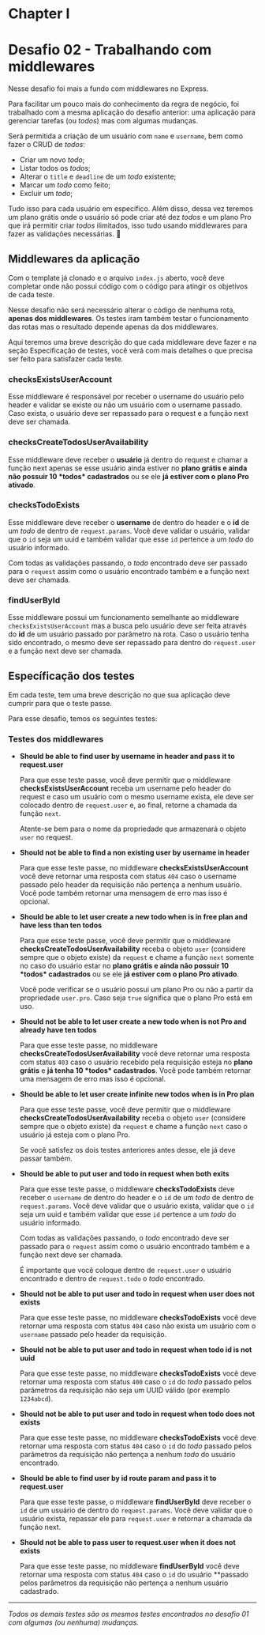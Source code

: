 # Chapter I



# Desafio 02 - Trabalhando com middlewares



Nesse desafio foi mais a fundo com middlewares no Express. 

Para facilitar um pouco mais do conhecimento da regra de negócio, foi trabalhado com a mesma aplicação do desafio anterior: uma aplicação para gerenciar tarefas (ou *todos*) mas com algumas mudanças.

Será permitida a criação de um usuário com `name` e `username`, bem como fazer o CRUD de *todos*:

- Criar um novo *todo*;
- Listar todos os *todos*;
- Alterar o `title` e `deadline` de um *todo* existente;
- Marcar um *todo* como feito;
- Excluir um *todo*;

Tudo isso para cada usuário em específico. Além disso, dessa vez teremos um plano grátis onde o usuário só pode criar até dez *todos* e um plano Pro que irá permitir criar *todos* ilimitados, isso tudo usando middlewares para fazer as validações necessárias. 🚀



## Middlewares da aplicação

Com o template já clonado e o arquivo `index.js` aberto, você deve completar onde não possui código com o código para atingir os objetivos de cada teste.

Nesse desafio não será necessário alterar o código de nenhuma rota, **apenas dos middlewares**. Os testes iram também testar o funcionamento das rotas mas o resultado depende apenas da dos middlewares.

Aqui teremos uma breve descrição do que cada middleware deve fazer e na seção Especificação de testes, você verá com mais detalhes o que precisa ser feito para satisfazer cada teste.

### checksExistsUserAccount

Esse middleware é responsável por receber o username do usuário pelo header e validar se existe ou não um usuário com o username passado. Caso exista, o usuário deve ser repassado para o request e a função next deve ser chamada.

### checksCreateTodosUserAvailability

Esse middleware deve receber o **usuário** já dentro do request e chamar a função next apenas se esse usuário ainda estiver no **plano grátis e ainda não possuir 10 \*todos\* cadastrados** ou se ele **já estiver com o plano Pro ativado**.

### checksTodoExists

Esse middleware deve receber o **username** de dentro do header e o **id** de um *todo* de dentro de `request.params`. Você deve validar o usuário, validar que o `id` seja um uuid e também validar que esse `id` pertence a um *todo* do usuário informado.

Com todas as validações passando, o *todo* encontrado deve ser passado para o `request` assim como o usuário encontrado também e a função next deve ser chamada.

### findUserById

Esse middleware possui um funcionamento semelhante ao middleware `checksExistsUserAccount` mas a busca pelo usuário deve ser feita através do **id** de um usuário passado por parâmetro na rota. Caso o usuário tenha sido encontrado, o mesmo deve ser repassado para dentro do `request.user` e a função next deve ser chamada.

## Específicação dos testes

Em cada teste, tem uma breve descrição no que sua aplicação deve cumprir para que o teste passe.

Para esse desafio, temos os seguintes testes:

### Testes dos middlewares

- **Should be able to find user by username in header and pass it to request.user**

  Para que esse teste passe, você deve permitir que o middleware **checksExistsUserAccount** receba um username pelo header do request e caso um usuário com o mesmo username exista, ele deve ser colocado dentro de `request.user` e, ao final, retorne a chamada da função `next`.

  Atente-se bem para o nome da propriedade que armazenará o objeto `user` no request.

  

- **Should not be able to find a non existing user by username in header**

  Para que esse teste passe, no middleware **checksExistsUserAccount** você deve retornar uma resposta com status `404` caso o username passado pelo header da requisição não pertença a nenhum usuário. Você pode também retornar uma mensagem de erro mas isso é opcional.

  

- **Should be able to let user create a new todo when is in free plan and have less than ten todos**

  Para que esse teste passe, você deve permitir que o middleware **checksCreateTodosUserAvailability** receba o objeto `user` (considere sempre que o objeto existe) da `request` e chame a função `next` somente no caso do usuário estar no **plano grátis e ainda não possuir 10 \*todos\* cadastrados** ou se ele **já estiver com o plano Pro ativado**.

  Você pode verificar se o usuário possui um plano Pro ou não a partir da propriedade `user.pro`. Caso seja `true` significa que o plano Pro está em uso.

  

- **Should not be able to let user create a new todo when is not Pro and already have ten todos**

  Para que esse teste passe, no middleware **checksCreateTodosUserAvailability** você deve retornar uma resposta com status `403` caso o usuário recebido pela requisição esteja no **plano grátis** e **já tenha 10 \*todos\* cadastrados**. Você pode também retornar uma mensagem de erro mas isso é opcional.

  

- **Should be able to let user create infinite new todos when is in Pro plan**

  Para que esse teste passe, você deve permitir que o middleware **checksCreateTodosUserAvailability** receba o objeto `user` (considere sempre que o objeto existe) da `request` e chame a função `next` caso o usuário já esteja com o plano Pro.

  Se você satisfez os dois testes anteriores antes desse, ele já deve passar também.

  

- **Should be able to put user and todo in request when both exits**

  Para que esse teste passe, o middleware **checksTodoExists** deve receber o `username` de dentro do header e o `id` de um *todo* de dentro de `request.params`. Você deve validar que o usuário exista, validar que o `id` seja um uuid e também validar que esse `id` pertence a um *todo* do usuário informado.

  Com todas as validações passando, o *todo* encontrado deve ser passado para o `request` assim como o usuário encontrado também e a função next deve ser chamada.

  É importante que você coloque dentro de `request.user` o usuário encontrado e dentro de `request.todo` o *todo* encontrado.

  

- **Should not be able to put user and todo in request when user does not exists**

  Para que esse teste passe, no middleware **checksTodoExists** você deve retornar uma resposta com status `404` caso não exista um usuário com o `username` passado pelo header da requisição.

  

- **Should not be able to put user and todo in request when todo id is not uuid**

  Para que esse teste passe, no middleware **checksTodoExists** você deve retornar uma resposta com status `400` caso o `id` do *todo* passado pelos parâmetros da requisição não seja um UUID válido (por exemplo `1234abcd`).

  

- **Should not be able to put user and todo in request when todo does not exists**

  Para que esse teste passe, no middleware **checksTodoExists** você deve retornar uma resposta com status `404` caso o `id` do *todo* passado pelos parâmetros da requisição não pertença a nenhum *todo* do usuário encontrado.

  

- **Should be able to find user by id route param and pass it to request.user**

  Para que esse teste passe, o middleware **findUserById** deve receber o `id` de um usuário de dentro do `request.params`. Você deve validar que o usuário exista, repassar ele para `request.user` e retornar a chamada da função next.

  

- **Should not be able to pass user to request.user when it does not exists**

  Para que esse teste passe, no middleware **findUserById** você deve retornar uma resposta com status `404` caso o `id` do usuário **passado pelos parâmetros da requisição não pertença a nenhum usuário cadastrado.

------

*Todos os demais testes são os mesmos testes encontrados no desafio 01 com algumas (ou nenhuma) mudanças.*